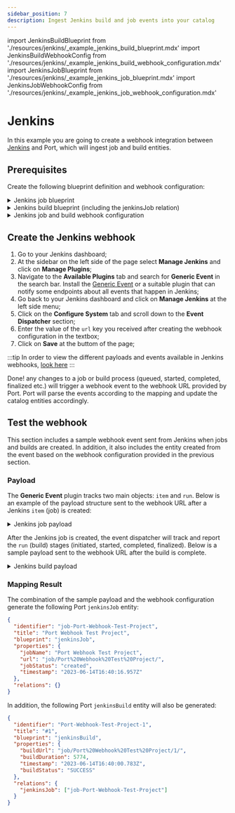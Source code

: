 ```yaml
---
sidebar_position: 7
description: Ingest Jenkins build and job events into your catalog
---
```


import JenkinsBuildBlueprint from './resources/jenkins/\_example_jenkins_build_blueprint.mdx'
import JenkinsBuildWebhookConfig from './resources/jenkins/\_example_jenkins_build_webhook_configuration.mdx'
import JenkinsJobBlueprint from './resources/jenkins/\_example_jenkins_job_blueprint.mdx'
import JenkinsJobWebhookConfig from './resources/jenkins/\_example_jenkins_job_webhook_configuration.mdx'

# Jenkins

In this example you are going to create a webhook integration between [Jenkins](https://www.jenkins.io/) and Port, which will ingest job and build entities.

## Prerequisites

Create the following blueprint definition and webhook configuration:

<details>
<summary>Jenkins job blueprint</summary>

<JenkinsJobBlueprint/>

</details>

<details>

<summary>Jenkins build blueprint (including the jenkinsJob relation)</summary>
<JenkinsBuildBlueprint/>

</details>

<details>

<summary>Jenkins job and build webhook configuration</summary>
<JenkinsBuildWebhookConfig/>

</details>

## Create the Jenkins webhook

1. Go to your Jenkins dashboard;
2. At the sidebar on the left side of the page select **Manage Jenkins** and click on **Manage Plugins**;
3. Navigate to the **Available Plugins** tab and search for **Generic Event** in the search bar. Install the [Generic Event](https://plugins.jenkins.io/generic-event/) or a suitable plugin that can notify some endpoints about all events that happen in Jenkins;
4. Go back to your Jenkins dashboard and click on **Manage Jenkins** at the left side menu;
5. Click on the **Configure System** tab and scroll down to the **Event Dispatcher** section;
6. Enter the value of the `url` key you received after creating the webhook configuration in the textbox;
7. Click on **Save** at the buttom of the page;

:::tip
In order to view the different payloads and events available in Jenkins webhooks, [look here](https://plugins.jenkins.io/generic-event/)
:::

Done! any changes to a job or build process (queued, started, completed, finalized etc.) will trigger a webhook event to the webhook URL provided by Port. Port will parse the events according to the mapping and update the catalog entities accordingly.

## Test the webhook

This section includes a sample webhook event sent from Jenkins when jobs and builds are created. In addition, it also includes the entity created from the event based on the webhook configuration provided in the previous section.

### Payload

The **Generic Event** plugin tracks two main objects: `item` and `run`. Below is an example of the payload structure sent to the webhook URL after a Jenkins `item` (job) is created:

<details>
<summary>Jenkins job payload</summary>

```json showLineNumbers
{
  "data": {
    "_class": "hudson.model.FreeStyleProject",
    "actions": [
      {},
      {},
      {
        "_class": "org.jenkinsci.plugins.displayurlapi.actions.JobDisplayAction"
      },
      {
        "_class": "com.cloudbees.plugins.credentials.ViewCredentialsAction"
      }
    ],
    "description": "None",
    "displayName": "Port Webhook Test Project",
    "displayNameOrNull": "None",
    "fullDisplayName": "Port Webhook Test Project",
    "fullName": "Port Webhook Test Project",
    "name": "Port Webhook Test Project",
    "buildable": true,
    "builds": [],
    "color": "notbuilt",
    "firstBuild": "None",
    "healthReport": [],
    "inQueue": false,
    "keepDependencies": false,
    "lastBuild": "None",
    "lastCompletedBuild": "None",
    "lastFailedBuild": "None",
    "lastStableBuild": "None",
    "lastSuccessfulBuild": "None",
    "lastUnstableBuild": "None",
    "lastUnsuccessfulBuild": "None",
    "nextBuildNumber": 1,
    "property": [],
    "queueItem": "None",
    "concurrentBuild": false,
    "disabled": false,
    "downstreamProjects": [],
    "labelExpression": "None",
    "scm": {
      "_class": "hudson.scm.NullSCM"
    },
    "upstreamProjects": []
  },
  "dataType": "hudson.model.FreeStyleProject",
  "id": "25185f88-92bc-499c-bfd1-5f17a297ce3a",
  "source": "",
  "time": "2023-06-14T16:14:37.915+0000",
  "type": "item.created",
  "url": "job/Port%20Webhook%20Test%20Project/"
}
```

</details>

After the Jenkins job is created, the event dispatcher will track and report the `run` (build) stages (initiated, started, completed, finalized). Below is a sample payload sent to the webhook URL after the build is complete.

<details>

<summary>Jenkins build payload </summary>

```json showLineNumbers
{
  "data": {
    "_class": "hudson.model.FreeStyleBuild",
    "actions": [
      {
        "_class": "hudson.model.CauseAction",
        "causes": [
          {
            "_class": "hudson.model.Cause$UserIdCause",
            "shortDescription": "Started by user Username",
            "userId": "admin",
            "userName": "Name"
          }
        ]
      },
      {},
      {
        "_class": "org.jenkinsci.plugins.displayurlapi.actions.RunDisplayAction"
      }
    ],
    "artifacts": [],
    "building": false,
    "description": "None",
    "displayName": "#1",
    "duration": 5774,
    "estimatedDuration": 5774,
    "executor": {},
    "fullDisplayName": "Port Webhook Test Project #1",
    "id": "1",
    "inProgress": true,
    "keepLog": false,
    "number": 1,
    "queueId": 9,
    "result": "SUCCESS",
    "timestamp": 1686759877596,
    "builtOn": "",
    "changeSet": {
      "_class": "hudson.scm.EmptyChangeLogSet",
      "items": [],
      "kind": "None"
    },
    "culprits": []
  },
  "dataType": "hudson.model.FreeStyleBuild",
  "id": "806dd823-f59b-4549-ae91-735d17127745",
  "source": "job/Port%20Webhook%20Test%20Project/",
  "time": "2023-06-14T16:24:43.433+0000",
  "type": "run.completed",
  "url": "job/Port%20Webhook%20Test%20Project/1/"
}
```

</details>

### Mapping Result

The combination of the sample payload and the webhook configuration generate the following Port `jenkinsJob` entity:

```json showLineNumbers
{
  "identifier": "job-Port-Webhook-Test-Project",
  "title": "Port Webhook Test Project",
  "blueprint": "jenkinsJob",
  "properties": {
    "jobName": "Port Webhook Test Project",
    "url": "job/Port%20Webhook%20Test%20Project/",
    "jobStatus": "created",
    "timestamp": "2023-06-14T16:40:16.957Z"
  },
  "relations": {}
}
```

In addition, the following Port `jenkinsBuild` entity will also be generated:

```json showLineNumbers
{
  "identifier": "Port-Webhook-Test-Project-1",
  "title": "#1",
  "blueprint": "jenkinsBuild",
  "properties": {
    "buildUrl": "job/Port%20Webhook%20Test%20Project/1/",
    "buildDuration": 5774,
    "timestamp": "2023-06-14T16:40:00.783Z",
    "buildStatus": "SUCCESS"
  },
  "relations": {
    "jenkinsJob": ["job-Port-Webhook-Test-Project"]
  }
}
```
